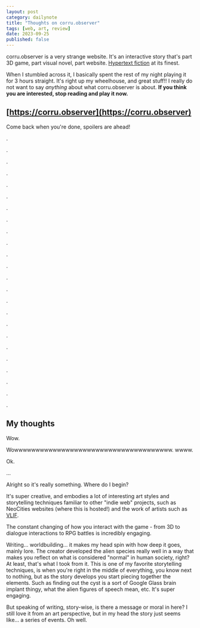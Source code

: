 ```yaml
---
layout: post
category: dailynote
title: "Thoughts on corru.observer"
tags: [web, art, review]
date: 2023-09-25
published: false
---
```

corru.observer is a very strange website. It's an interactive story that's part 3D game, part visual novel, part website. [Hypertext fiction](https://en.wikipedia.org/wiki/Hypertext_fiction) at its finest.

<!-- TODO IMAGE: screenshot of the website embed? -->

When I stumbled across it, I basically spent the rest of my night playing it for 3 hours straight. It's right up my wheelhouse, and great stuff!! I really do not want to say *anything* about what corru.observer is about. **If you think you are interested, stop reading and play it now.**

## [https://corru.observer](https://corru.observer)

Come back when you're done, spoilers are ahead!

.

.

.

.

.

.

.

.

.

.

.

.

.

.

.

.

.

.

.

.

.

.

.

.

## My thoughts

Wow.

Wowwwwwwwwwwwwwwwwwwwwwwwwwwwwwwwwwwwww. wwww.

Ok.

...

Alright so it's really something. Where do I begin?

It's super creative, and embodies a lot of interesting art styles and storytelling techniques familiar to other "indie web" projects, such as NeoCities websites (where this is hosted!) and the work of artists such as [VLIF]().

The constant changing of how you interact with the game - from 3D to dialogue interactions to RPG battles is incredibly engaging.

Writing... worldbuilding... it makes my head spin with how deep it goes, mainly lore. The creator developed the alien species really well in a way that makes you reflect on what is considered "normal" in human society, right? At least, that's what I took from it. This is one of my favorite storytelling techniques, is when you're right in the middle of everything, you know next to nothing, but as the story develops you start piecing together the elements. Such as finding out the cyst is a sort of Google Glass brain implant thingy, what the alien figures of speech mean, etc. It's super engaging.

But speaking of writing, story-wise, is there a message or moral in here? I still love it from an art perspective, but in my head the story just seems like... a series of events. Oh well.
